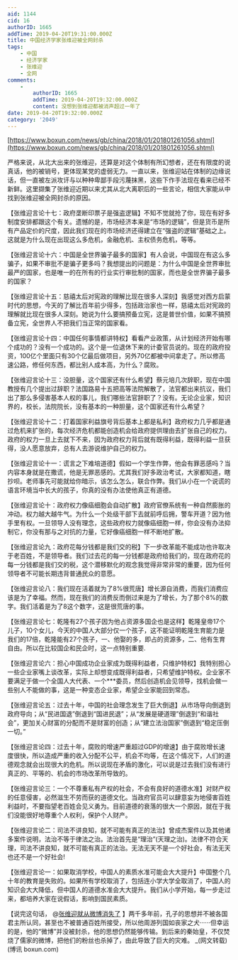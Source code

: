 ```yaml
---
aid: 1144
cid: 16
authorID: 1665
addTime: 2019-04-20T19:31:00.000Z
title: 中国经济学家张维迎被全网封杀
tags:
    - 中国
    - 经济学家
    - 张维迎
    - 全网
comments:
    -
        authorID: 1665
        addTime: 2019-04-20T19:32:00.000Z
        content: 没想到张维迎都被消声超过一年了
date: 2019-04-20T19:32:00.000Z
category: '2049'
---
```


[https://www.boxun.com/news/gb/china/2018/01/201801261056.shtml](https://www.boxun.com/news/gb/china/2018/01/201801261056.shtml)

严格来说，从北大出来的张维迎，还算是对这个体制有所幻想者，还在有限度的说真话，他的被销号，更体现某党的虚弱无力。一直以来，张维迎站在体制的边缘说话，但一直被左派攻讦与以种种卑鄙手段污蔑抹黑，这些下作手法现在看来已经不新鲜。这里撷集了张维迎近期以来尤其从北大离职后的一些言论，相信大家能从中找到张维迎被全网封杀的原因。

【张维迎言论十七：政府垄断印票子是强盗逻辑】不知不觉就抢了你，现在有好多制度安排都跟这个有关。遗憾的是，市场经济本来是“市场的逻辑”，但是货币是所有产品定价的尺度，因此我们现在的市场经济还得建立在“强盗的逻辑”基础之上。这就是为什么现在出现这么多危机，金融危机、主权债务危机，等等。

【张维迎言论十六：中国是全世界骗子最多的国家】有人会说，中国现在有这么多骗子，如果不审批不是骗子更多吗？我想提出的问题是：为什么中国是全世界审批最严的国家，也是唯一的在所有的行业实行审批制的国家，而也是全世界骗子最多的国家？

【张维迎言论十五：慈禧太后对宪政的理解比现在很多人深刻】我感觉对西方启蒙时代的思想，今天的了解比百年前少得多，包括政治家也一样，慈禧太后对宪政的理解就比现在很多人深刻。她说为什么要搞预备立宪，这是普世价值，如果不搞预备立宪，全世界人不把我们当正常的国家看。

【张维迎言论十四：中国任何事情都讲特权】看看产业政策，从计划经济开始有哪个成功的？没有一个成功的。这个是一位退休下来的计委官员说的。现在的政府投资，100亿个里面只有30个亿最后做项目，另外70亿都被中间拿走了。所以修高速公路，修任何东西，都比别人成本高，为什么？腐败。

【张维迎言论十三：没胆量，这个国家还有什么希望】蔡元培几次辞职，现在中国教授有几个提出过辞职？法国路易十五把高等法院解散了，法官都出来抗议，我们出了那么多侵害基本人权的事儿，我们哪些法官辞职了？没有。无论企业家，知识界的，校长，法院院长，没有基本的一种胆量，这个国家还有什么希望？

【张维迎言论十二：打着国家利益旗号背后基本上都是私利】政府权力几乎都是通过危机来扩张的，每次经济危机都能创造机会给政府提供理由去扩张自己的权力。政府的权力一旦上去就下不来，因为政府权力背后就有既得利益，既得利益一旦获得，没人愿意放弃，总有人去游说维护自己的权力。

【张维迎言论十一：谎言之下难培道德】假如一个学生作弊，他会有罪恶感吗？当内容本身就是在撒谎，他是无罪恶感的。尤其我们好多政治考试，大家都知道，瞎抄呗。老师事先可能就给你暗示，该怎么怎么，联合作弊。我们从小在一个说谎的语言环境当中长大的孩子，你真的没有办法使他真正有道德。

【张维迎言论十：政府权力像癌细胞会自动扩散】政府官僚系统有一种自然膨胀的冲动。权力越大越牛气。为什么一个处级干部下去就前呼后拥，警车开道？因为他手里有权。一旦领导人没有理念，这些政府权力就像癌细胞一样，你会没有办法抑制它，你没有那与之对抗的力量，它好像癌细胞一样不断地扩散。

【张维迎言论九：政府花每分钱都是我们交的税】下一步改革能不能成功也许取决于老百姓，不是领导者。我们过去花的每一分钱都是政府给我们的，现在政府花的每一分钱都是我们交的税，这个潜移默化的观念我觉得非常非常的重要，因为任何领导者不可能长期违背普通民众的意愿。

【张维迎言论八：我们现在活着就为了8%很荒唐】增长源自消费，而我们消费应该是为了幸福。然而，现在我们的消费反而倒过来是为了增长，为了那个8%的数字。我们活着是为了8这个数字，这是很荒唐的事。

【张维迎言论七：乾隆有27个孩子因为他占资源多国企也是这样】乾隆皇帝17个儿子，10个女儿，今天的中国人大部分仅一个孩子，这不能证明乾隆生育能力是我们的17倍，乾隆能有27个孩子，一、他娶的多，即占的资源多，二、他有生育自由。所以在比较国企和民企时，这一点特别重要.

【张维迎言论六：担心中国成功企业家成为既得利益者，只维护特权】我特别担心一些企业家嘴上谈改革，实际上却想变成既得利益者，只希望维护特权。企业家不要满足于做一个全国人大代表、一个\*\*\*委员，然后创造机会见领导，找机会做一些别人不能做的事，这是一种变态企业家，希望企业家能回到常态。

【张维迎言论五：过去十年，中国的社会理念发生了巨大倒退】从市场导向倒退到政府导向；从“民进国退”倒退到“国进民退”；从“发展是硬道理”倒退到“和谐社会”，更加关心财富的分配而不是财富的创造；从“建立法治国家”倒退到“稳定压倒一切。”

【张维迎言论四：过去十年，腐败的增速严重超过GDP的增速】由于腐败增长速度很快，所以造成严重的收入分配不公平，机会不均等，在这个情况下，人们的道德观念就会出现很大的危机。所以说现在矛盾的激化，可以说是过去我们没有进行真正的、平等的、机会的市场改革所导致的。

【张维迎言论三：一个不尊重私有产权的社会，不会有良好的道德水准】对财产权的任意侵害，必然滋生不劳而获的道德文化。当政府官员可以肆意妄为地侵害百姓利益时，不要指望老百姓会见义勇为。目前道德的衰落的很大一个原因，就在于我们没能很好地尊重个人权利，保护个人财产。

【张维迎言论二：司法不讲良知，就不可能有真正的法治】曾成杰案件以及其他诸多案件说明，法治不等于律法之治。法治首先是“理治”(天理之治)。法律不符合天理，司法不讲良知，就不可能有真正的法治。无法无天不是一个好社会，有法无天也还不是一个好社会!

【张维迎言论一：如果取消学校，中国人的素质水准可能会大大提升】中国整个几十年的教育是失败的。如果所有学校取消了，包括连小学大学全取消了，中国人的知识会大大降低，但中国人的道德水准会大大提升。我们从小学开始，每一步走过来，都培养大家在说假话，影响到国民素质。

【说完这句话， @[张维迎就从微博消失了](/member/张维迎就从微博消失了) 】两千多年前，孔子的思想并不被各国君主所认同，甚至也不被普通百姓所接受，所以他周游列国如丧家之犬······但幸运的是，他的“微博”并没被封杀，他的思想仍然能够传输。到后来的秦始皇，不仅焚烧了儒家的微博，把他们的粉丝也杀掉了，由此导致了巨大的灾难。 \_(网文转载) (博讯 boxun.com)
